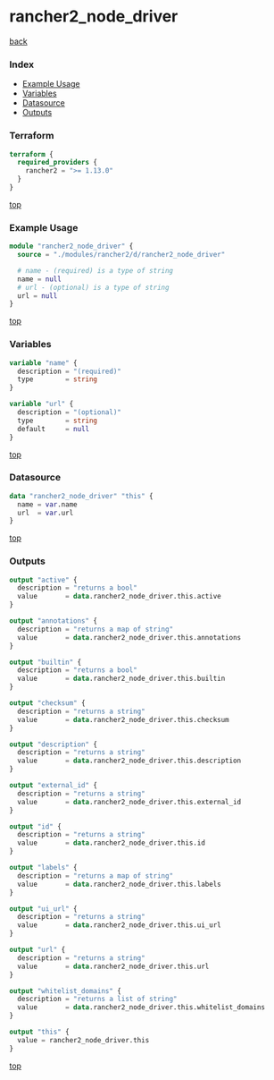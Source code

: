 # rancher2_node_driver

[back](../rancher2.md)

### Index

- [Example Usage](#example-usage)
- [Variables](#variables)
- [Datasource](#datasource)
- [Outputs](#outputs)

### Terraform

```terraform
terraform {
  required_providers {
    rancher2 = ">= 1.13.0"
  }
}
```

[top](#index)

### Example Usage

```terraform
module "rancher2_node_driver" {
  source = "./modules/rancher2/d/rancher2_node_driver"

  # name - (required) is a type of string
  name = null
  # url - (optional) is a type of string
  url = null
}
```

[top](#index)

### Variables

```terraform
variable "name" {
  description = "(required)"
  type        = string
}

variable "url" {
  description = "(optional)"
  type        = string
  default     = null
}
```

[top](#index)

### Datasource

```terraform
data "rancher2_node_driver" "this" {
  name = var.name
  url  = var.url
}
```

[top](#index)

### Outputs

```terraform
output "active" {
  description = "returns a bool"
  value       = data.rancher2_node_driver.this.active
}

output "annotations" {
  description = "returns a map of string"
  value       = data.rancher2_node_driver.this.annotations
}

output "builtin" {
  description = "returns a bool"
  value       = data.rancher2_node_driver.this.builtin
}

output "checksum" {
  description = "returns a string"
  value       = data.rancher2_node_driver.this.checksum
}

output "description" {
  description = "returns a string"
  value       = data.rancher2_node_driver.this.description
}

output "external_id" {
  description = "returns a string"
  value       = data.rancher2_node_driver.this.external_id
}

output "id" {
  description = "returns a string"
  value       = data.rancher2_node_driver.this.id
}

output "labels" {
  description = "returns a map of string"
  value       = data.rancher2_node_driver.this.labels
}

output "ui_url" {
  description = "returns a string"
  value       = data.rancher2_node_driver.this.ui_url
}

output "url" {
  description = "returns a string"
  value       = data.rancher2_node_driver.this.url
}

output "whitelist_domains" {
  description = "returns a list of string"
  value       = data.rancher2_node_driver.this.whitelist_domains
}

output "this" {
  value = rancher2_node_driver.this
}
```

[top](#index)